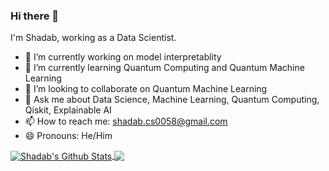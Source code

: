 ### Hi there 👋

I'm Shadab, working as a Data Scientist.

- 🔭 I’m currently working on model interpretablity 
- 🌱 I’m currently learning Quantum Computing and Quantum Machine Learning
- 👯 I’m looking to collaborate on Quantum Machine Learning
- 💬 Ask me about Data Science, Machine Learning, Quantum Computing, Qiskit, Explainable AI
- 📫 How to reach me: shadab.cs0058@gmail.com
- 😄 Pronouns: He/Him


<a href="https://github.com/shadab-entrepreneur/github-readme-stats">
  <img align="center" src="https://readme-stats-github.vercel.app/api?username=shadab-entrepreneur&show_icons=true&include_all_commits=true&count_private=true&theme=radical" alt="Shadab's Github Stats" />
</a>
<a href="https://github.com/shadab-entrepreneur/github-readme-stats">
  <img align="center" src="https://readme-stats-github.vercel.app/api/top-langs/?username=shadab-entrepreneur&theme=radical&show_icons=true&count_private=true" />
</a>
